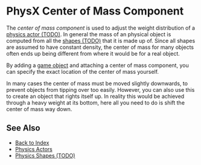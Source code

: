 # PhysX Center of Mass Component

The *center of mass component* is used to adjust the weight distribution of a [physics actor (TODO)](../actors/physx-dynamic-actor-component.md). In general the mass of an physical object is computed from all the [shapes (TODO)](shapes.md) that it is made up of. Since all shapes are assumed to have constant density, the center of mass for many objects often ends up being different from where it would be for a real object.

By adding a [game object](../../runtime/world/game-objects.md) and attaching a center of mass component, you can specify the exact location of the center of mass yourself.

In many cases the center of mass must be moved slightly downwards, to prevent objects from tipping over too easily. However, you can also use this to create an object that rights itself up. In reality this would be achieved through a heavy weight at its bottom, here all you need to do is shift the center of mass way down.

## See Also

* [Back to Index](../../index.md)
* [Physics Actors](../actors/physx-actors.md)
* [Physics Shapes (TODO)](shapes.md)

